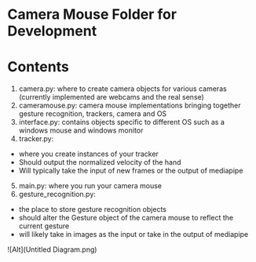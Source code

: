 # Camera Mouse Folder for Development

# Contents
1. camera.py: where to create camera objects for various cameras (currently implemented are webcams and the real sense)
2. cameramouse.py: camera mouse implementations bringing together gesture recognition, trackers, camera and OS
3. interface.py: contains objects specific to different OS such as a windows mouse and windows monitor
4. tracker.py:
- where you create instances of your tracker
- Should output the normalized velocity of the hand
- Will typically take the input of new frames or the output of mediapipe
5. main.py: where you run your camera mouse
6. gesture_recognition.py:
- the place to store gesture recognition objects
- should alter the Gesture object of the camera mouse to reflect the current gesture
- will likely take in images as the input or take in the output of mediapipe

![Alt](Untitled Diagram.png)
